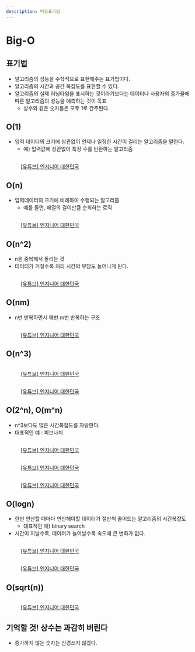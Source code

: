 ```yaml
---
description: 빅오표기법
---
```


# Big-O

## 표기법

* 알고리즘의 성능을 수학적으로 표현해주는 표기법이다.&#x20;
*  알고리즘의 시간과 공간 복잡도를 표현할 수 있다.&#x20;
* 알고리즘의 실제 러닝타임을 표시하는 것이라기보다는 데이터나 사용자의 증가율에 따른 알고리즘의 성능을 예측하는 것이 목표&#x20;
  * 상수와 같은 숫자들은 모두 1로 간주된다.&#x20;

## O(1)&#x20;

* 입력 데이터의 크기에 상관없이 언제나 일정한 시간이 걸리는 알고리즘을 말한다.&#x20;
  * 예) 입력값에 상관없이 특정 수를 반환하는 알고리즘&#x20;

<figure><img src="../../../.gitbook/assets/image (4) (1) (7).png" alt=""><figcaption><p><a href="https://www.youtube.com/user/damazzang/videos">[유튜브] 엔지니어 대한민국</a></p></figcaption></figure>

## O(n)

* 입력데이터의 크기에 비례하여 수행되는 알고리즘&#x20;
  * 예를 들면, 배열의 길이만큼 순회하는 로직 &#x20;

<figure><img src="../../../.gitbook/assets/image (46).png" alt=""><figcaption><p><a href="https://www.youtube.com/user/damazzang/videos">[유튜브] 엔지니어 대한민국</a></p></figcaption></figure>

## O(n^2)&#x20;

* n을 중복해서 돌리는 것&#x20;
* 데이터가 커질수록 처리 시간의 부담도 늘어나게 된다.&#x20;

<figure><img src="../../../.gitbook/assets/image (43).png" alt=""><figcaption><p><a href="https://www.youtube.com/user/damazzang/videos">[유튜브] 엔지니어 대한민국</a></p></figcaption></figure>



## O(nm)

* n번 반복하면서 매번 m번 반복하는 구조

<figure><img src="../../../.gitbook/assets/image (9) (8).png" alt=""><figcaption><p><a href="https://www.youtube.com/user/damazzang/videos">[유튜브] 엔지니어 대한민국</a></p></figcaption></figure>



## O(n^3)&#x20;

<figure><img src="../../../.gitbook/assets/image (36).png" alt=""><figcaption><p><a href="https://www.youtube.com/user/damazzang/videos">[유튜브] 엔지니어 대한민국</a></p></figcaption></figure>

<figure><img src="../../../.gitbook/assets/image (28).png" alt=""><figcaption><p><a href="https://www.youtube.com/user/damazzang/videos">[유튜브] 엔지니어 대한민국</a></p></figcaption></figure>

## O(2^n), O(m^n)&#x20;

* n^3보다도 많은 시간복잡도를 자랑한다.&#x20;
* 대표적인 예 : 피보나치

<figure><img src="../../../.gitbook/assets/image (24).png" alt=""><figcaption><p><a href="https://www.youtube.com/user/damazzang/videos">[유튜브] 엔지니어 대한민국</a></p></figcaption></figure>

<figure><img src="../../../.gitbook/assets/image (42).png" alt=""><figcaption><p><a href="https://www.youtube.com/user/damazzang/videos">[유튜브] 엔지니어 대한민국</a></p></figcaption></figure>

<figure><img src="../../../.gitbook/assets/image (45).png" alt=""><figcaption><p><a href="https://www.youtube.com/user/damazzang/videos">[유튜브] 엔지니어 대한민국</a></p></figcaption></figure>



## O(logn)&#x20;

* 한번 연산할 때마다 연산해야할 데이터가 절반씩 줄어드는 알고리즘의 시간복잡도&#x20;
  * 대표적인 예) binary search
* 시간이 지날수록, 데이터가 늘어날수록 속도에 큰 변화가 없다.&#x20;

<figure><img src="../../../.gitbook/assets/image (13) (1).png" alt=""><figcaption><p><a href="https://www.youtube.com/user/damazzang/videos">[유튜브] 엔지니어 대한민국</a></p></figcaption></figure>

<figure><img src="../../../.gitbook/assets/image (47).png" alt=""><figcaption><p><a href="https://www.youtube.com/user/damazzang/videos">[유튜브] 엔지니어 대한민국</a></p></figcaption></figure>



## O(sqrt(n))

<figure><img src="../../../.gitbook/assets/image (2) (10).png" alt=""><figcaption><p><a href="https://www.youtube.com/user/damazzang/videos">[유튜브] 엔지니어 대한민국</a></p></figcaption></figure>

## 기억할 것! 상수는 과감히 버린다

* 증가하지 않는 숫자는 신경쓰지 않겠다. &#x20;
